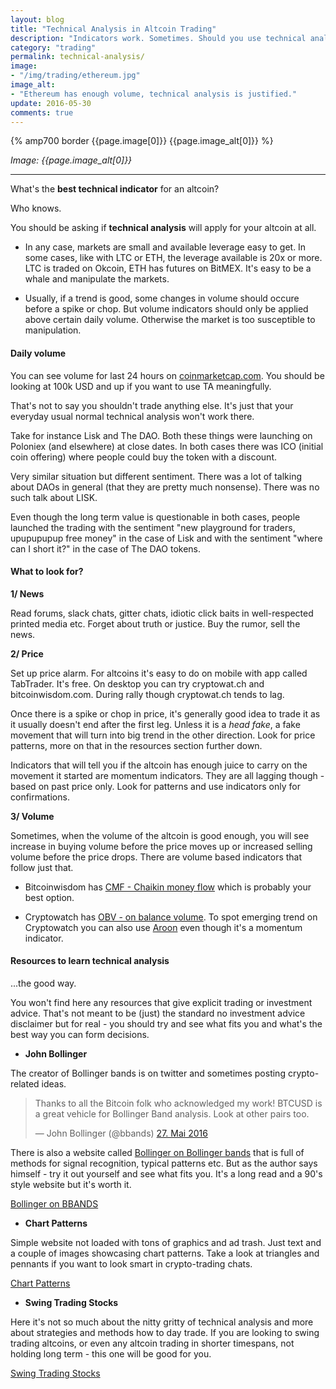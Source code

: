 ```yaml
---
layout: blog
title: "Technical Analysis in Altcoin Trading"
description: "Indicators work. Sometimes. Should you use technical analysis when trading altcoins?"
category: "trading"
permalink: technical-analysis/
image:
- "/img/trading/ethereum.jpg"
image_alt:
- "Ethereum has enough volume, technical analysis is justified."
update: 2016-05-30
comments: true
---
```


{% amp700 border {{page.image[0]}} {{page.image_alt[0]}} %}

_Image: {{page.image_alt[0]}}_

________________________

What's the **best technical indicator** for an altcoin?

Who knows.

You should be asking if **technical analysis** will apply for your altcoin at all.

* In any case, markets are small and available leverage easy to get. In some cases, like with LTC or ETH, the leverage available is 20x or more. LTC is traded on Okcoin, ETH has futures on BitMEX. It's easy to be a whale and manipulate the markets.

* Usually, if a trend is good, some changes in volume should occure before a spike or chop. But volume indicators should only be applied above certain daily volume. Otherwise the market is too susceptible to manipulation.


#### Daily volume

You can see volume for last 24 hours on [coinmarketcap.com](http://coinmarketcap.com/). You should be looking at 100k USD and up if you want to use TA meaningfully.

That's not to say you shouldn't trade anything else. It's just that your everyday usual normal technical analysis won't work there.

Take for instance Lisk and The DAO. Both these things were launching on Poloniex (and elsewhere) at close dates. In both cases there was ICO (initial coin offering) where people could buy the token with a discount.

Very similar situation but different sentiment. There was a lot of talking about DAOs in general (that they are pretty much nonsense). There was no such talk about LISK.

Even though the long term value is questionable in both cases, people launched the trading with the sentiment "new playground for traders, upupupupup free money" in the case of Lisk and with the sentiment "where can I short it?" in the case of The DAO tokens.  


#### What to look for?

**1/ News**

Read forums, slack chats, gitter chats, idiotic click baits in well-respected printed media etc. Forget about truth or justice. Buy the rumor, sell the news.

**2/ Price**

Set up price alarm. For altcoins it's easy to do on mobile with app called TabTrader. It's free. On desktop you can try cryptowat.ch and bitcoinwisdom.com. During rally though cryptowat.ch tends to lag.

Once there is a spike or chop in price, it's generally good idea to trade it as it usually doesn't end after the first leg. Unless it is a *head fake*, a fake movement that will turn into big trend in the other direction. Look for price patterns, more on that in the resources section further down.

Indicators that will tell you if the altcoin has enough juice to carry on the movement it started are momentum indicators. They are all lagging though - based on past price only. Look for patterns and use indicators only for confirmations.

**3/ Volume**

Sometimes, when the volume of the altcoin is good enough, you will see increase in buying volume before the price moves up or increased selling volume before the price drops. There are volume based indicators that follow just that.

* Bitcoinwisdom has [CMF - Chaikin money flow](http://stockcharts.com/school/doku.php?id=chart_school:technical_indicators:chaikin_money_flow_cmf) which is probably your best option.

* Cryptowatch has [OBV - on balance volume](http://stockcharts.com/school/doku.php?id=chart_school:technical_indicators:on_balance_volume_obv). To spot emerging trend on Cryptowatch you can also use [Aroon](http://stockcharts.com/school/doku.php?id=chart_school:technical_indicators:aroon) even though it's a momentum indicator.


#### Resources to learn technical analysis

...the good way.

You won't find here any resources that give explicit trading or investment advice. That's not meant to be (just) the standard no investment advice disclaimer but for real - you should try and see what fits you and what's the best way you can form decisions.

* **John Bollinger**

The creator of Bollinger bands is on twitter and sometimes posting crypto-related ideas.

<blockquote class="twitter-tweet" data-lang="de"><p lang="en" dir="ltr">Thanks to all the Bitcoin folk who acknowledged my work! BTCUSD is a great vehicle for Bollinger Band analysis. Look at other pairs too.</p>&mdash; John Bollinger (@bbands) <a href="https://twitter.com/bbands/status/736226984322203648">27. Mai 2016</a></blockquote>
<script async src="//platform.twitter.com/widgets.js" charset="utf-8"></script>

There is also a website called [Bollinger on Bollinger bands](http://www.bollingeronbollingerbands.com/methods/?m=3) that is full of methods for signal recognition, typical patterns etc. But as the author says himself - try it out yourself and see what fits you. It's a long read and a 90's style website but it's worth it.

<a href="http://www.bollingeronbollingerbands.com/methods/?m=0" class="button">Bollinger on BBANDS</a>

* **Chart Patterns**

Simple website not loaded with tons of graphics and ad trash. Just text and a couple of images showcasing chart patterns. Take a look at triangles and pennants if you want to look smart in crypto-trading chats.

<a href="http://www.chartpatterns.com/" class="button">Chart Patterns</a>


* **Swing Trading Stocks**

Here it's not so much about the nitty gritty of technical analysis and more about strategies and methods how to day trade. If you are looking to swing trading altcoins, or even any altcoin trading in shorter timespans, not holding long term - this one will be good for you.

<a href="http://www.swing-trade-stocks.com/" class="button">Swing Trading Stocks</a>
